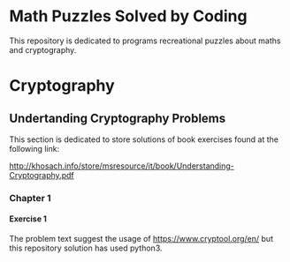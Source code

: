 # Math Puzzles Solved by Coding

This repository is dedicated to programs recreational puzzles about maths and cryptography.

# Cryptography

## Undertanding Cryptography Problems

This section is dedicated to store solutions of book exercises found at the following link:

http://khosach.info/store/msresource/it/book/Understanding-Cryptography.pdf

### Chapter 1

#### Exercise 1

The problem text suggest the usage of https://www.cryptool.org/en/ but this repository solution has used python3. 


